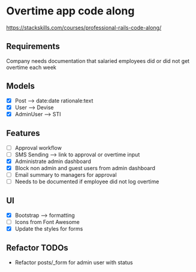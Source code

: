 # Overtime app code along

<https://stackskills.com/courses/professional-rails-code-along/>

## Requirements

Company needs documentation that salaried employees did or did not get overtime
each week

## Models

- [x] Post --> date:date rationale:text
- [x] User --> Devise
- [x] AdminUser --> STI

## Features

- [ ] Approval workflow
- [ ] SMS Sending --> link to approval or overtime input
- [x] Administrate admin dashboard
- [x] Block non admin and guest users from admin dashboard
- [ ] Email summary to managers for approval
- [ ] Needs to be documented if employee did not log overtime

## UI

- [x] Bootstrap --> formatting
- [ ] Icons from Font Awesome
- [x] Update the styles for forms

## Refactor TODOs

- Refactor posts/_form for admin user with status
